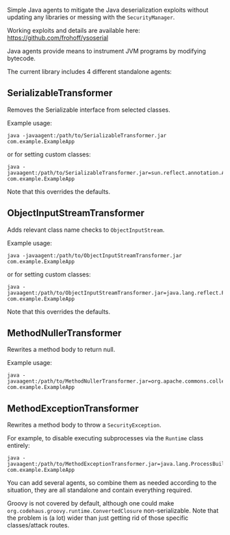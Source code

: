 
Simple Java agents to mitigate the Java deserialization exploits without updating any libraries or messing with the `SecurityManager`.

Working exploits and details are available here: https://github.com/frohoff/ysoserial

Java agents provide means to instrument JVM programs by modifying bytecode.

The current library includes 4 different standalone agents:

## SerializableTransformer

Removes the Serializable interface from selected classes.

Example usage:

	java -javaagent:/path/to/SerializableTransformer.jar com.example.ExampleApp

or for setting custom classes:

	java -javaagent:/path/to/SerializableTransformer.jar=sun.reflect.annotation.AnnotationInvocationHandler,com.example.SerializableClass com.example.ExampleApp

Note that this overrides the defaults.

## ObjectInputStreamTransformer

Adds relevant class name checks to `ObjectInputStream`.

Example usage:

	java -javaagent:/path/to/ObjectInputStreamTransformer.jar com.example.ExampleApp

or for setting custom classes:

	java -javaagent:/path/to/ObjectInputStreamTransformer.jar=java.lang.reflect.Proxy,com.example.SerializableClass com.example.ExampleApp

Note that this overrides the defaults.

## MethodNullerTransformer

Rewrites a method body to return null.

Example usage:

	java -javaagent:/path/to/MethodNullerTransformer.jar=org.apache.commons.collections4.functors.InvokerTransformer=transform com.example.ExampleApp

## MethodExceptionTransformer

Rewrites a method body to throw a `SecurityException`.

For example, to disable executing subprocesses via the `Runtime` class entirely:

	java -javaagent:/path/to/MethodExceptionTransformer.jar=java.lang.ProcessBuilder=start com.example.ExampleApp

You can add several agents, so combine them as needed according to the situation, they are all standalone and contain everything required.

Groovy is not covered by default, although one could make `org.codehaus.groovy.runtime.ConvertedClosure` non-serializable. Note that the problem is (a lot) wider than just getting rid of those specific classes/attack routes.
